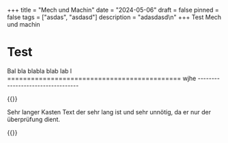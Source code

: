 +++
title = "Mech und Machin"
date = "2024-05-06"
draft = false
pinned = false
tags = ["asdas", "asdasd"]
description = "adasdasd\n"
+++
Test Mech und machin

<h1> Test </h2>
Bal bla blabla blab lab l
============================================
wjhe
----------------------------------

{{<box>}}

Sehr langer Kasten Text der sehr lang ist und sehr unnötig, da er nur der überprüfung dient.

{{</box>}}